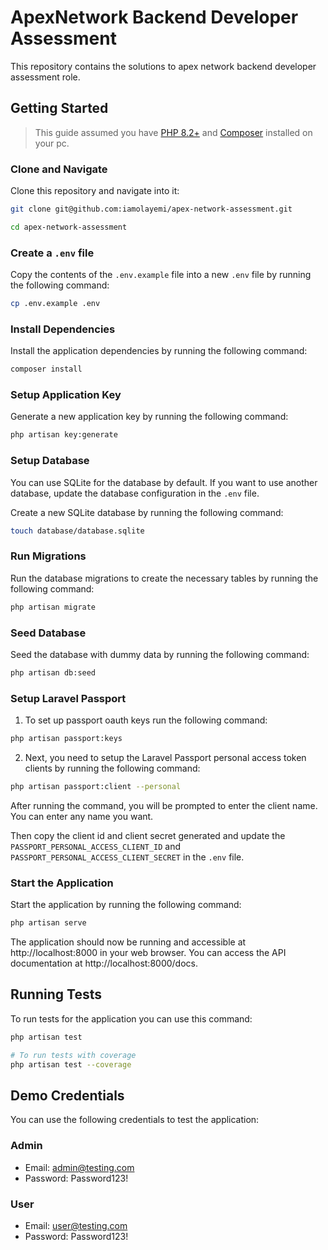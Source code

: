# ApexNetwork Backend Developer Assessment

This repository contains the solutions to apex network backend developer assessment role.

## Getting Started

> This guide assumed you have [PHP 8.2+](https://php.net/releases/) and [Composer](https://getcomposer.org/) installed on your pc.
>
### Clone and Navigate
Clone this repository and navigate into it:

```bash
git clone git@github.com:iamolayemi/apex-network-assessment.git

cd apex-network-assessment
```

### Create a `.env` file
Copy the contents of the `.env.example` file into a new `.env` file by running the following command:
```bash
cp .env.example .env
```

### Install Dependencies
Install the application dependencies by running the following command:
```bash 
composer install
```

### Setup Application Key
Generate a new application key by running the following command:
```bash
php artisan key:generate
```

### Setup Database
You can use SQLite for the database by default. If you want to use another database, update the database configuration in the `.env` file.

Create a new SQLite database by running the following command:
```bash
touch database/database.sqlite
```

### Run Migrations
Run the database migrations to create the necessary tables by running the following command:
```bash
php artisan migrate
```

### Seed Database
Seed the database with dummy data by running the following command:
```bash
php artisan db:seed
```

### Setup Laravel Passport
1. To set up passport oauth keys run the following command:
```bash
php artisan passport:keys
```

2. Next, you need to setup the Laravel Passport personal access token clients by running the following command:
```bash
php artisan passport:client --personal
```

After running the command, you will be prompted to enter the client name. You can enter any name you want.

Then copy the client id and client secret generated and update the `PASSPORT_PERSONAL_ACCESS_CLIENT_ID` and `PASSPORT_PERSONAL_ACCESS_CLIENT_SECRET` in the `.env` file.

### Start the Application
Start the application by running the following command:
```bash
php artisan serve
```

The application should now be running and accessible at http://localhost:8000 in your web browser. You can access the API documentation at http://localhost:8000/docs.

## Running Tests
To run tests for the application you can use this command:
```bash
php artisan test

# To run tests with coverage
php artisan test --coverage
```

## Demo Credentials
You can use the following credentials to test the application:

### Admin
- Email: admin@testing.com
- Password: Password123!

### User
- Email: user@testing.com
- Password: Password123!
